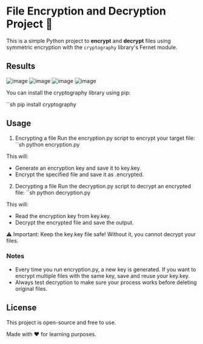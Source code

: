 # File Encryption and Decryption Project 🔐

This is a simple Python project to **encrypt** and **decrypt** files using symmetric encryption with the `cryptography` library's Fernet module.

## Results
![image](https://github.com/user-attachments/assets/6573372c-3f16-4ea2-a473-25ff39619d7f)
![image](https://github.com/user-attachments/assets/c349cf19-edfb-457e-a197-cbc0d5b296e8)
![image](https://github.com/user-attachments/assets/9de6ff50-74de-4408-a091-0109950ba214)
![image](https://github.com/user-attachments/assets/ed1c3618-1cc1-42d1-933d-3e8745f9d9c8)




You can install the cryptography library using pip:

``sh
pip install cryptography

## Usage
1. Encrypting a file
Run the encryption.py script to encrypt your target file:
``sh
python encryption.py

This will:
- Generate an encryption key and save it to key.key.
- Encrypt the specified file and save it as <filename>.encrypted.

2. Decrypting a file
Run the decryption.py script to decrypt an encrypted file:
``sh
python decryption.py

This will:
- Read the encryption key from key.key.
- Decrypt the encrypted file and save the output.
  
⚠️ Important:
Keep the key.key file safe! Without it, you cannot decrypt your files.

### Notes
- Every time you run encryption.py, a new key is generated. If you want to encrypt multiple files with the same key, save and reuse your key.key.
- Always test decryption to make sure your process works before deleting original files.

## License
This project is open-source and free to use.

Made with ❤️ for learning purposes.








